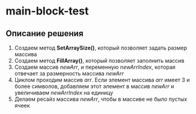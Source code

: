 # main-block-test

## Описание решения

1. Создаем метод **SetArraySize()**, который позволяет задать размер массива
2. Создаем метод **FillArray()**, который позволяет заполнить массив
3. Создаем массив *newArr*, и переменную  *newArrIndex*, которая отвечает за размерность массива *newArr*
4. Циклом проходим массив *arr*. Если элемент массива *arr* имеет 3 и более символов, добавляем этот элемент в массив *newArr* и увеличиваем *newArrIndex* на единицу
5. Делаем ресайз массива *newArr*, чтобы в массиве не было пустых ячеек